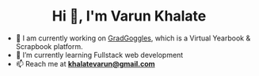 <h1 align="center">Hi 👋, I'm Varun Khalate</h1>






- 🔭 I am currently working on [GradGoggles](https://www.gradgoggles.com/), which is a Virtual Yearbook & Scrapbook platform.
- 🌱 I’m currently learning Fullstack web development
- 📫 Reach me at **khalatevarun@gmail.com**


